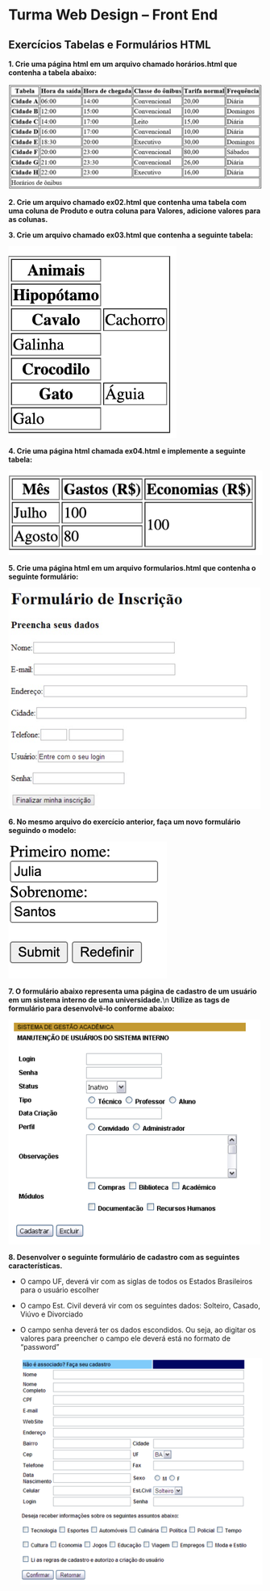 # Turma Web Design – Front End  

## Exercícios Tabelas e Formulários HTML

**1.	Crie uma página html em um arquivo chamado horários.html que contenha a tabela abaixo:**

 <img src="./images/ex01.png" width="800"><br />


**2.	Crie um arquivo chamado ex02.html que contenha uma tabela com uma coluna de Produto e outra coluna para Valores, adicione valores para as colunas.**
<br />

**3.	Crie um arquivo chamado ex03.html que contenha a seguinte tabela:**
 
 <img src="./images/ex03.png"><br />


**4.	Crie uma página html chamada ex04.html e implemente a seguinte tabela:**
 
 <img src="./images/ex04.png"><br />

 
**5.	Crie uma página html em um arquivo formularios.html que contenha o seguinte formulário:**

  <img src="./images/ex05.png" width="500"><br />


**6.	No mesmo arquivo do exercício anterior, faça um novo formulário seguindo o modelo:**

   <img src="./images/ex06.png"><br />


**7. O formulário abaixo representa uma página de cadastro de um usuário em um sistema interno de uma universidade.**\n
**Utilize as tags de formulário para desenvolvê-lo conforme abaixo:**

   <img src="./images/ex07.png" width="500"><br />

**8. Desenvolver o seguinte formulário de cadastro com as seguintes características.**
  * O campo UF, deverá vir com as siglas de todos os Estados Brasileiros para o usuário escolher 
  * O campo Est. Civil deverá vir com os seguintes dados: Solteiro, Casado, Viúvo e Divorciado 
  * O campo senha deverá ter os dados escondidos. Ou seja, ao digitar os valores para preencher o campo ele deverá está no formato de “password”

     <img src="./images/ex08.png" width="500">



